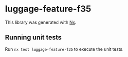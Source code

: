 # luggage-feature-f35

This library was generated with [Nx](https://nx.dev).

## Running unit tests

Run `nx test luggage-feature-f35` to execute the unit tests.
